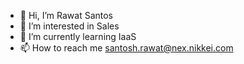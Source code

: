 - 👋 Hi, I’m Rawat Santos
- 👀 I’m interested in Sales
- 🌱 I’m currently learning IaaS
- 📫 How to reach me santosh.rawat@nex.nikkei.com

<!---
Sam9897/Sam9897 is a ✨ special ✨ repository because its `README.md` (this file) appears on your GitHub profile.
You can click the Preview link to take a look at your changes.
--->
